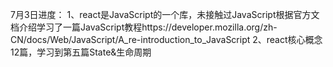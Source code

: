 7月3日进度：
1、react是JavaScript的一个库，未接触过JavaScript根据官方文档介绍学习了一篇JavaScript教程https://developer.mozilla.org/zh-CN/docs/Web/JavaScript/A_re-introduction_to_JavaScript
2、react核心概念12篇，学习到第五篇State&生命周期
